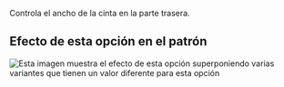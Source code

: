 Controla el ancho de la cinta en la parte trasera.

## Efecto de esta opción en el patrón

![Esta imagen muestra el efecto de esta opción superponiendo varias variantes que tienen un valor diferente para esta opción](carlita_beltwidth_sample.svg "Efecto de esta opción en el patrón")
